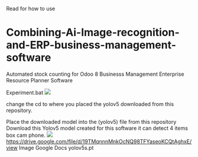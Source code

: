 Read for how to use 
# Combining-Ai-Image-recognition-and-ERP-business-management-software
Automated stock counting for Odoo 8 Businesss Management Enterprise Resource Planner Software

Experiment.bat
![](https://i.postimg.cc/HnVZyCGx/image.png)

change the cd to where you placed the yolov5 downloaded from this repository.

Place the downloaded model into the (yolov5) file from this repository
Download this Yolov5 model created for this software it can detect 4 items box cam phone.
![](https://i.postimg.cc/FzQdjrcs/image.png)
https://drive.google.com/file/d/19TMqnnnMnkOcNQ98TFYaseoKCQtAghxE/view
Image
Google Docs
yolov5s.pt
